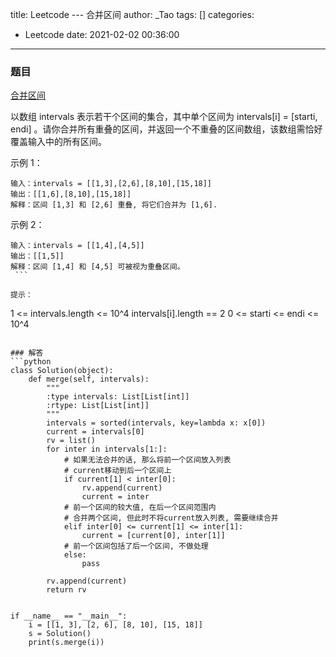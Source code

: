 title: Leetcode --- 合并区间
author: _Tao
tags: []
categories:
  - Leetcode
date: 2021-02-02 00:36:00
---

### 题目
[合并区间](https://leetcode-cn.com/problems/merge-intervals/)

以数组 intervals 表示若干个区间的集合，其中单个区间为 intervals[i] = [starti, endi] 。请你合并所有重叠的区间，并返回一个不重叠的区间数组，该数组需恰好覆盖输入中的所有区间。


示例 1：
```
输入：intervals = [[1,3],[2,6],[8,10],[15,18]]
输出：[[1,6],[8,10],[15,18]]
解释：区间 [1,3] 和 [2,6] 重叠, 将它们合并为 [1,6].
```
示例 2：
```
输入：intervals = [[1,4],[4,5]]
输出：[[1,5]]
解释：区间 [1,4] 和 [4,5] 可被视为重叠区间。
 ```

提示：
```
1 <= intervals.length <= 10^4
intervals[i].length == 2
0 <= starti <= endi <= 10^4
```

### 解答
```python
class Solution(object):
    def merge(self, intervals):
        """
        :type intervals: List[List[int]]
        :rtype: List[List[int]]
        """
        intervals = sorted(intervals, key=lambda x: x[0])
        current = intervals[0]
        rv = list()
        for inter in intervals[1:]:
            # 如果无法合并的话, 那么将前一个区间放入列表
            # current移动到后一个区间上
            if current[1] < inter[0]:
                rv.append(current)
                current = inter
            # 前一个区间的较大值, 在后一个区间范围内
            # 合并两个区间, 但此时不将current放入列表, 需要继续合并
            elif inter[0] <= current[1] <= inter[1]:
                current = [current[0], inter[1]]
            # 前一个区间包括了后一个区间, 不做处理
            else:
                pass

        rv.append(current)
        return rv


if __name__ == "__main__":
    i = [[1, 3], [2, 6], [8, 10], [15, 18]]
    s = Solution()
    print(s.merge(i))

```

